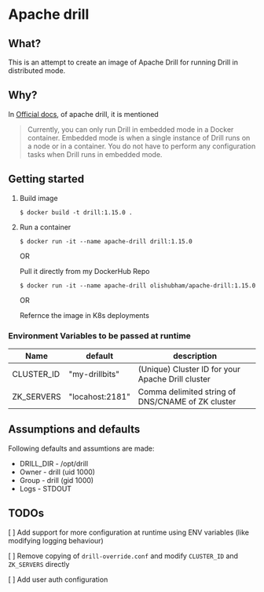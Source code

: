 # **Apache drill**

## What?

This is an attempt to create an image of Apache Drill for running Drill in distributed mode.

## Why?

In [Official docs](https://drill.apache.org/docs/runaning-drill-on-docker), of apache drill, it is mentioned 
> Currently, you can only run Drill in embedded mode in a Docker container. Embedded mode is when a single instance of Drill runs on a node or in a container. You do not have to perform any configuration tasks when Drill runs in embedded mode.


## **Getting started**

1. Build image 

    `$ docker build -t drill:1.15.0 .`

2. Run a container

    `$ docker run -it --name apache-drill drill:1.15.0 `

    OR
    
    Pull it directly from my DockerHub Repo
    
    `$ docker run -it --name apache-drill olishubham/apache-drill:1.15.0 `

    OR 

    Refernce the image in K8s deployments


### **Environment Variables to be passed at runtime**

| Name        | default          | description                                       |
| ----------- | ---------------- | ------------------------------------------------- |
| CLUSTER_ID  | "my-drillbits"   | (Unique) Cluster ID for your Apache Drill cluster |
| ZK_SERVERS  | "locahost:2181"  | Comma delimited string of DNS/CNAME of ZK cluster |



## **Assumptions and defaults**
Following defaults and assumtions are made:
- DRILL_DIR - /opt/drill
- Owner - drill (uid 1000)
- Group - drill (gid 1000)
- Logs - STDOUT



## **TODOs**

[ ] Add support for more configuration at runtime using ENV variables (like modifying logging behaviour)

[ ] Remove copying of `drill-override.conf` and modify `CLUSTER_ID` and `ZK_SERVERS` directly

[ ] Add user auth configuration

